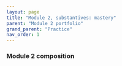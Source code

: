 ```yaml
---
layout: page
title: "Module 2, substantives: mastery"
parent: "Module 2 portfolio"
grand_parent: "Practice"
nav_order: 1
---
```

### Module 2 composition
